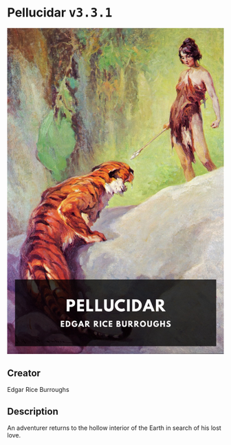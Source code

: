 
# Pellucidar <kbd>v3.3.1</kbd>

<center>
  <img src="./cover-1024.jpg"/>
</center>

## Creator
Edgar Rice Burroughs

## Description
An adventurer returns to the hollow interior of the Earth in search of his lost love.
